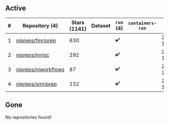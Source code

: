 ## Active
| # | Repository (4) | Stars (1141) | Dataset | `run` (4) | `containers-run` | Last Modified |
| --- | --- | --- | --- | --- | --- | --- |
| 1 | [nipreps/fmriprep](https://github.com/nipreps/fmriprep) | 630 |  | :heavy_check_mark: |  | 2024-09-16 18:38:34+00:00 |
| 2 | [nipreps/mriqc](https://github.com/nipreps/mriqc) | 292 |  | :heavy_check_mark: |  | 2024-09-10 14:51:58+00:00 |
| 3 | [nipreps/niworkflows](https://github.com/nipreps/niworkflows) | 87 |  | :heavy_check_mark: |  | 2024-09-03 22:11:04+00:00 |
| 4 | [nipreps/smriprep](https://github.com/nipreps/smriprep) | 132 |  | :heavy_check_mark: |  | 2024-08-26 17:31:08+00:00 |

## Gone
No repositories found!
